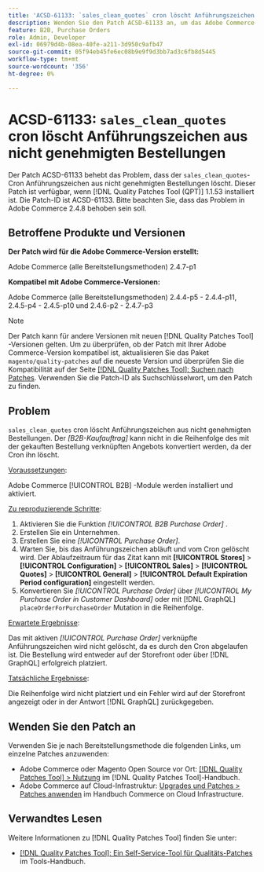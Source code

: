 ```yaml
---
title: 'ACSD-61133: `sales_clean_quotes` cron löscht Anführungszeichen aus nicht genehmigten Bestellungen'
description: Wenden Sie den Patch ACSD-61133 an, um das Adobe Commerce-Problem zu beheben, bei dem `sales_clean_quotes` cron Anführungszeichen aus nicht genehmigten Bestellungen löscht.
feature: B2B, Purchase Orders
role: Admin, Developer
exl-id: 06979d4b-08ea-40fe-a211-3d950c9afb47
source-git-commit: 05f94eb45fe6ec08b9e9f9d3bb7ad3c6fb8d5445
workflow-type: tm+mt
source-wordcount: '356'
ht-degree: 0%

---
```


# ACSD-61133: `sales_clean_quotes` cron löscht Anführungszeichen aus nicht genehmigten Bestellungen

Der Patch ACSD-61133 behebt das Problem, dass der `sales_clean_quotes`-Cron Anführungszeichen aus nicht genehmigten Bestellungen löscht. Dieser Patch ist verfügbar, wenn [!DNL Quality Patches Tool (QPT)] 1.1.53 installiert ist. Die Patch-ID ist ACSD-61133. Bitte beachten Sie, dass das Problem in Adobe Commerce 2.4.8 behoben sein soll.

## Betroffene Produkte und Versionen

**Der Patch wird für die Adobe Commerce-Version erstellt:**

Adobe Commerce (alle Bereitstellungsmethoden) 2.4.7-p1

**Kompatibel mit Adobe Commerce-Versionen:**

Adobe Commerce (alle Bereitstellungsmethoden) 2.4.4-p5 - 2.4.4-p11, 2.4.5-p4 - 2.4.5-p10 und 2.4.6-p2 - 2.4.7-p3

>[!NOTE]
>
>Der Patch kann für andere Versionen mit neuen [!DNL Quality Patches Tool] -Versionen gelten. Um zu überprüfen, ob der Patch mit Ihrer Adobe Commerce-Version kompatibel ist, aktualisieren Sie das Paket `magento/quality-patches` auf die neueste Version und überprüfen Sie die Kompatibilität auf der Seite [[!DNL Quality Patches Tool]: Suchen nach Patches](https://experienceleague.adobe.com/tools/commerce-quality-patches/index.html). Verwenden Sie die Patch-ID als Suchschlüsselwort, um den Patch zu finden.

## Problem

`sales_clean_quotes` cron löscht Anführungszeichen aus nicht genehmigten Bestellungen. Der *[B2B-Kaufauftrag]* kann nicht in die Reihenfolge des mit der gekauften Bestellung verknüpften Angebots konvertiert werden, da der Cron ihn löscht.

<u>Voraussetzungen</u>:

Adobe Commerce [!UICONTROL B2B] -Module werden installiert und aktiviert.

<u>Zu reproduzierende Schritte</u>:

1. Aktivieren Sie die Funktion *[!UICONTROL B2B Purchase Order]* .
1. Erstellen Sie ein Unternehmen.
1. Erstellen Sie eine *[!UICONTROL Purchase Order]*.
1. Warten Sie, bis das Anführungszeichen abläuft und vom Cron gelöscht wird. Der Ablaufzeitraum für das Zitat kann mit **[!UICONTROL Stores]** > **[!UICONTROL Configuration]** > **[!UICONTROL Sales]** > **[!UICONTROL Quotes]** > **[!UICONTROL General]** > **[!UICONTROL Default Expiration Period configuration]** eingestellt werden.
1. Konvertieren Sie *[!UICONTROL Purchase Order]* über *[!UICONTROL My Purchase Order in Customer Dashboard]* oder mit [!DNL GraphQL] `placeOrderForPurchaseOrder` Mutation in die Reihenfolge.

<u>Erwartete Ergebnisse</u>:

Das mit aktiven *[!UICONTROL Purchase Order]* verknüpfte Anführungszeichen wird nicht gelöscht, da es durch den Cron abgelaufen ist. Die Bestellung wird entweder auf der Storefront oder über [!DNL GraphQL] erfolgreich platziert.

<u>Tatsächliche Ergebnisse</u>:

Die Reihenfolge wird nicht platziert und ein Fehler wird auf der Storefront angezeigt oder in der Antwort [!DNL GraphQL] zurückgegeben.

## Wenden Sie den Patch an

Verwenden Sie je nach Bereitstellungsmethode die folgenden Links, um einzelne Patches anzuwenden:

* Adobe Commerce oder Magento Open Source vor Ort: [[!DNL Quality Patches Tool] > Nutzung](/help/tools/quality-patches-tool/usage.md) im [!DNL Quality Patches Tool]-Handbuch.
* Adobe Commerce auf Cloud-Infrastruktur: [Upgrades und Patches > Patches anwenden](https://experienceleague.adobe.com/docs/commerce-cloud-service/user-guide/develop/upgrade/apply-patches.html) im Handbuch Commerce on Cloud Infrastructure.

## Verwandtes Lesen

Weitere Informationen zu [!DNL Quality Patches Tool] finden Sie unter:

* [[!DNL Quality Patches Tool]: Ein Self-Service-Tool für Qualitäts-Patches](/help/tools/quality-patches-tool/quality-patches-tool-to-self-serve-quality-patches.md) im Tools-Handbuch.
